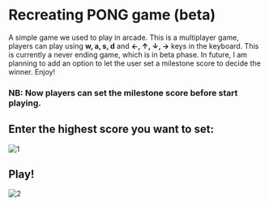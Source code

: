 # Recreating PONG game (beta)

A simple game we used to play in arcade. This is a multiplayer game, players can play using **w, a, s, d** and **&#8592;, &#8593;, &#8595;, &#8594;** keys in the keyboard. This is currently a never ending game, which is in beta phase. In future, I am planning to add an option to let the user set a milestone score to decide the winner. Enjoy!

### NB: Now players can set the milestone score before start playing.

## Enter the highest score you want to set:
![1](https://user-images.githubusercontent.com/57942968/166459427-f3f0497c-e230-42d3-9802-f545a22034c7.png)

## Play!
![2](https://user-images.githubusercontent.com/57942968/166459530-cea47214-e67e-4655-a048-ee85587d5f31.png)


